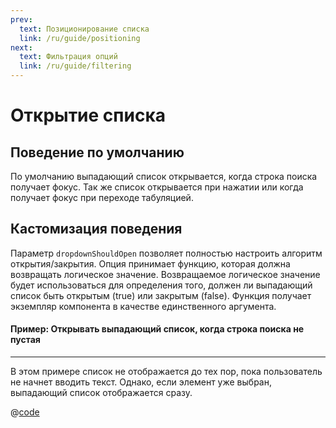 ```yaml
---
prev:
  text: Позиционирование списка 
  link: /ru/guide/positioning
next:
  text: Фильтрация опций
  link: /ru/guide/filtering
---
```


# Открытие списка

## Поведение по умолчанию

По умолчанию выпадающий список открывается, когда строка поиска получает фокус. Так же список открывается при нажатии 
или когда получает фокус при переходе табуляцией.

## Кастомизация поведения

Параметр `dropdownShouldOpen` позволяет полностью настроить алгоритм открытия/закрытия. Опция принимает функцию, которая
должна возвращать логическое значение. Возвращаемое логическое значение будет использоваться для определения того, 
должен ли выпадающий список быть открытым (true) или закрытым (false). Функция получает экземпляр компонента в качестве
единственного аргумента.

#### Пример: Открывать выпадающий список, когда строка поиска не пустая

---

В этом примере список не отображается до тех пор, пока пользователь не начнет вводить текст. Однако, если элемент уже
выбран, выпадающий список отображается сразу.

<OpenWhenSearchTextPresent />

@[code](../../.vuepress/components/OpenWhenSearchTextPresent.vue)
